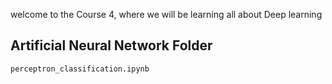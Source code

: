 welcome to the Course 4, where we will be learning all about Deep learning

## Artificial Neural Network Folder

`perceptron_classification.ipynb`